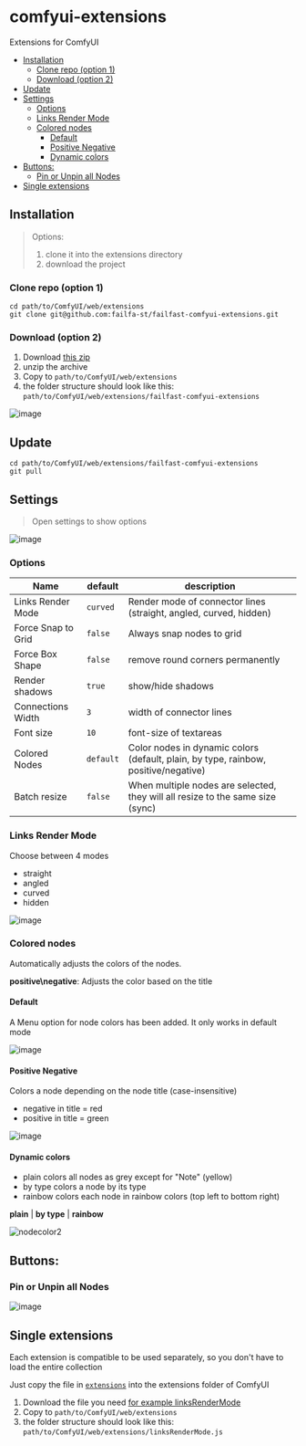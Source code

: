 # comfyui-extensions

Extensions for ComfyUI

<!-- toc -->

- [Installation](#installation)
  * [Clone repo (option 1)](#clone-repo-option-1)
  * [Download (option 2)](#download-option-2)
- [Update](#update)
- [Settings](#settings)
  * [Options](#options)
  * [Links Render Mode](#links-render-mode)
  * [Colored nodes](#colored-nodes)
    + [Default](#default)
    + [Positive Negative](#positive-negative)
    + [Dynamic colors](#dynamic-colors)
- [Buttons:](#buttons)
  * [Pin or Unpin all Nodes](#pin-or-unpin-all-nodes)
- [Single extensions](#single-extensions)

<!-- tocstop -->

## Installation

> Options:  
> 1. clone it into the extensions directory  
> 2. download the project  

### Clone repo (option 1)

```shell
cd path/to/ComfyUI/web/extensions
git clone git@github.com:failfa-st/failfast-comfyui-extensions.git
```

### Download (option 2)

1. Download [this zip](https://github.com/failfa-st/failfast-comfyui-extensions/archive/refs/heads/main.zip)
2. unzip the archive
3. Copy to `path/to/ComfyUI/web/extensions`
4. the folder structure should look like this: `path/to/ComfyUI/web/extensions/failfast-comfyui-extensions`

![image](https://github.com/failfa-st/failfast-comfyui-extensions/assets/1148334/6d08fd63-5309-44f8-934a-e120a48c0798)

## Update

```shell
cd path/to/ComfyUI/web/extensions/failfast-comfyui-extensions
git pull
```

## Settings

> Open settings to show options

![image](https://github.com/failfa-st/failfast-comfyui-extensions/assets/1148334/d919d53f-8160-4556-a63a-66ec25881b2d)
### Options

| Name               | default   | description                                                                          |
|--------------------|-----------|--------------------------------------------------------------------------------------|
| Links Render Mode  | `curved`  | Render mode of connector lines (straight, angled, curved, hidden)                    |
| Force Snap to Grid | `false`   | Always snap nodes to grid                                                            |
| Force Box Shape    | `false`   | remove round corners permanently                                                     |
| Render shadows     | `true`    | show/hide shadows                                                                    |
| Connections Width  | `3`       | width of connector lines                                                             |
| Font size          | `10`      | font-size of textareas                                                               |
| Colored Nodes      | `default` | Color nodes in dynamic colors  (default, plain, by type, rainbow, positive/negative) |
| Batch resize       | `false`   | When multiple nodes are selected, they will all resize to the same size (sync)       |

### Links Render Mode

Choose between 4 modes

- straight
- angled
- curved
- hidden

![image](https://github.com/ltdrdata/ComfyUI-Manager/assets/1148334/af4b05ab-33b8-4cce-be3b-59765b7ea5a6)

### Colored nodes

Automatically adjusts the colors of the nodes.

**positive\negative**: Adjusts the color based on the title


#### Default

A Menu option for node colors has been added. It only works in default mode

![image](https://github.com/failfa-st/failfast-comfyui-extensions/assets/1148334/657d1a6c-d4d9-4091-9a35-16fa9ca50489)

#### Positive Negative

Colors a node depending on the node title (case-insensitive)

- negative in title = red
- positive in title = green

![image](https://github.com/failfa-st/failfast-comfyui-extensions/assets/1148334/a1a366ab-7a7f-4d10-b752-7e313f0c7728)

#### Dynamic colors

- plain colors all nodes as grey except for "Note" (yellow)
- by type colors a node by its type
- rainbow colors each node in rainbow colors (top left to bottom right)

**plain** | **by type** | **rainbow**

![nodecolor2](https://github.com/ltdrdata/ComfyUI-Manager/assets/1148334/0a0b70f2-5ba7-4cca-b61f-8e776e555635)
## Buttons:

### Pin or Unpin all Nodes

![image](https://github.com/failfa-st/comfyui-extensions/assets/1148334/27c4c79c-2caf-40e9-b9f4-129456b460f0)


## Single extensions

Each extension is compatible to be used separately, so you don't have to load the entire collection

Just copy the file in [`extensions`](/extensions) into the extensions folder of ComfyUI

1. Download the file you need [for example linksRenderMode](https://raw.githubusercontent.com/failfa-st/failfast-comfyui-extensions/main/extensions/linksRenderMode.js)
2. Copy to `path/to/ComfyUI/web/extensions`
3. the folder structure should look like this: `path/to/ComfyUI/web/extensions/linksRenderMode.js`

